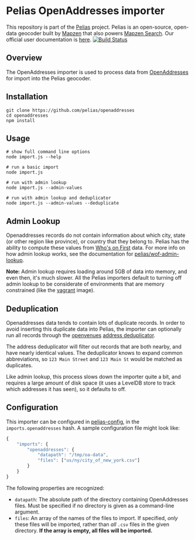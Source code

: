 # Pelias OpenAddresses importer

This repository is part of the [Pelias](https://github.com/pelias/pelias)
project. Pelias is an open-source, open-data geocoder built by
[Mapzen](https://www.mapzen.com/) that also powers [Mapzen Search](https://mapzen.com/projects/search). Our
official user documentation is [here](https://mapzen.com/documentation/search/).
[![Build Status](https://travis-ci.org/pelias/openaddresses.svg?branch=master)](https://travis-ci.org/pelias/openaddresses)

## Overview

The OpenAddresses importer is used to process data from
[OpenAddresses](http://openaddresses.io/) for import into the Pelias geocoder.

## Installation
```
git clone https://github.com/pelias/openaddresses
cd openaddresses
npm install
```

## Usage
```
# show full command line options
node import.js --help

# run a basic import
node import.js

# run with admin lookup
node import.js --admin-values

# run with admin lookup and deduplicator
node import.js --admin-values --deduplicate
```

## Admin Lookup
Openaddresses records do not contain information about which city, state (or
other region like province), or country that they belong to. Pelias has the
ability to compute these values from [Who's on First](http://whosonfirst.mapzen.com/) data.
For more info on how admin lookup works, see the documentation for
[pelias/wof-admin-lookup](https://github.com/pelias/wof-admin-lookup).

**Note:** Admin lookup requires loading around 5GB of data into memory, and even
then, it's much slower. All the Pelias importers default to turning off admin
lookup to be considerate of environments that are memory constrained (like the
[vagrant](https://github.com/pelias/vagrant) image).

## Deduplication

Openaddresses data tends to contain lots of duplicate records. In order to avoid
inserting this duplicate data into Pelias, the importer can optionally run all
records through the [openvenues](https://github.com/openvenues) [address
deduplicator](https://github.com/openvenues/address_deduper).

The address deduplicator will filter out records that are both nearby, and have
nearly identical values. The deduplicator knows to expand common abbreviations,
so `123 Main Street` and `123 Main St` would be matched as duplicates.

Like admin lookup, this process slows down the importer quite a bit, and
requires a large amount of disk space (it uses a LevelDB store to track which
addresses it has seen), so it defaults to off.

## Configuration
This importer can be configured in [pelias-config](https://github.com/pelias/config), in the `imports.openaddresses`
hash. A sample configuration file might look like:

```javascript
{
	"imports": {
		"openaddresses": {
			"datapath": "/tmp/oa-data",
			"files": ["us/ny/city_of_new_york.csv"]
		}
	}
}
```

The following properties are recognized:

  * `datapath`: The absolute path of the directory containing OpenAddresses files. Must be specified if no directory is
    given as a command-line argument.
  * `files`: An array of the names of the files to import. If specified, *only* these files will be imported, rather
    than *all* `.csv` files in the given directory. **If the array is empty, all files will be imported.**
